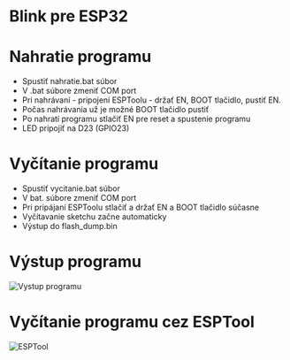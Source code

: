 # Blink pre ESP32
# Nahratie programu
* Spustiť nahratie.bat súbor
* V .bat súbore zmeniť COM port
* Pri nahrávaní - pripojení ESPToolu - držať EN, BOOT tlačidlo, pustiť EN.
* Počas nahrávania už je možné BOOT tlačidlo pustiť
* Po nahratí programu stlačiť EN pre reset a spustenie programu
* LED pripojiť na D23 (GPIO23)

# Vyčítanie programu
* Spustiť vycitanie.bat súbor
* V bat. súbore zmeniť COM port
* Pri pripájaní ESPToolu stlačiť a držať EN a BOOT tlačidlo súčasne
* Vyčítavanie sketchu začne automaticky
* Výstup do flash_dump.bin

# Výstup programu
![Vystup programu](https://i.gifer.com/Wlgo.gif)

# Vyčítanie programu cez ESPTool
![ESPTool](https://i.nahraj.to/f/2fCA.PNG)
